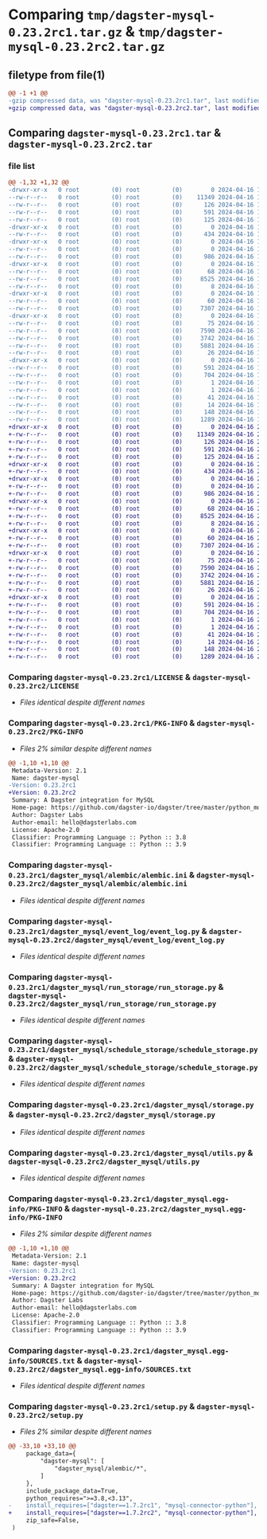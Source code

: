 # Comparing `tmp/dagster-mysql-0.23.2rc1.tar.gz` & `tmp/dagster-mysql-0.23.2rc2.tar.gz`

## filetype from file(1)

```diff
@@ -1 +1 @@
-gzip compressed data, was "dagster-mysql-0.23.2rc1.tar", last modified: Tue Apr 16 18:01:56 2024, max compression
+gzip compressed data, was "dagster-mysql-0.23.2rc2.tar", last modified: Tue Apr 16 20:37:35 2024, max compression
```

## Comparing `dagster-mysql-0.23.2rc1.tar` & `dagster-mysql-0.23.2rc2.tar`

### file list

```diff
@@ -1,32 +1,32 @@
-drwxr-xr-x   0 root         (0) root         (0)        0 2024-04-16 18:01:56.788506 dagster-mysql-0.23.2rc1/
--rw-r--r--   0 root         (0) root         (0)    11349 2024-04-16 17:50:34.000000 dagster-mysql-0.23.2rc1/LICENSE
--rw-r--r--   0 root         (0) root         (0)      126 2024-04-16 17:50:34.000000 dagster-mysql-0.23.2rc1/MANIFEST.in
--rw-r--r--   0 root         (0) root         (0)      591 2024-04-16 18:01:56.788506 dagster-mysql-0.23.2rc1/PKG-INFO
--rw-r--r--   0 root         (0) root         (0)      125 2024-04-16 17:50:34.000000 dagster-mysql-0.23.2rc1/README.md
-drwxr-xr-x   0 root         (0) root         (0)        0 2024-04-16 18:01:56.780506 dagster-mysql-0.23.2rc1/dagster_mysql/
--rw-r--r--   0 root         (0) root         (0)      434 2024-04-16 17:50:34.000000 dagster-mysql-0.23.2rc1/dagster_mysql/__init__.py
-drwxr-xr-x   0 root         (0) root         (0)        0 2024-04-16 18:01:56.784506 dagster-mysql-0.23.2rc1/dagster_mysql/alembic/
--rw-r--r--   0 root         (0) root         (0)        0 2024-04-16 17:50:34.000000 dagster-mysql-0.23.2rc1/dagster_mysql/alembic/__init__.py
--rw-r--r--   0 root         (0) root         (0)      986 2024-04-16 17:50:34.000000 dagster-mysql-0.23.2rc1/dagster_mysql/alembic/alembic.ini
-drwxr-xr-x   0 root         (0) root         (0)        0 2024-04-16 18:01:56.784506 dagster-mysql-0.23.2rc1/dagster_mysql/event_log/
--rw-r--r--   0 root         (0) root         (0)       68 2024-04-16 17:50:34.000000 dagster-mysql-0.23.2rc1/dagster_mysql/event_log/__init__.py
--rw-r--r--   0 root         (0) root         (0)     8525 2024-04-16 17:50:34.000000 dagster-mysql-0.23.2rc1/dagster_mysql/event_log/event_log.py
--rw-r--r--   0 root         (0) root         (0)        8 2024-04-16 17:50:34.000000 dagster-mysql-0.23.2rc1/dagster_mysql/py.typed
-drwxr-xr-x   0 root         (0) root         (0)        0 2024-04-16 18:01:56.788506 dagster-mysql-0.23.2rc1/dagster_mysql/run_storage/
--rw-r--r--   0 root         (0) root         (0)       60 2024-04-16 17:50:34.000000 dagster-mysql-0.23.2rc1/dagster_mysql/run_storage/__init__.py
--rw-r--r--   0 root         (0) root         (0)     7307 2024-04-16 17:50:34.000000 dagster-mysql-0.23.2rc1/dagster_mysql/run_storage/run_storage.py
-drwxr-xr-x   0 root         (0) root         (0)        0 2024-04-16 18:01:56.788506 dagster-mysql-0.23.2rc1/dagster_mysql/schedule_storage/
--rw-r--r--   0 root         (0) root         (0)       75 2024-04-16 17:50:34.000000 dagster-mysql-0.23.2rc1/dagster_mysql/schedule_storage/__init__.py
--rw-r--r--   0 root         (0) root         (0)     7590 2024-04-16 17:50:34.000000 dagster-mysql-0.23.2rc1/dagster_mysql/schedule_storage/schedule_storage.py
--rw-r--r--   0 root         (0) root         (0)     3742 2024-04-16 17:50:34.000000 dagster-mysql-0.23.2rc1/dagster_mysql/storage.py
--rw-r--r--   0 root         (0) root         (0)     5881 2024-04-16 17:50:34.000000 dagster-mysql-0.23.2rc1/dagster_mysql/utils.py
--rw-r--r--   0 root         (0) root         (0)       26 2024-04-16 17:50:34.000000 dagster-mysql-0.23.2rc1/dagster_mysql/version.py
-drwxr-xr-x   0 root         (0) root         (0)        0 2024-04-16 18:01:56.784506 dagster-mysql-0.23.2rc1/dagster_mysql.egg-info/
--rw-r--r--   0 root         (0) root         (0)      591 2024-04-16 18:01:56.000000 dagster-mysql-0.23.2rc1/dagster_mysql.egg-info/PKG-INFO
--rw-r--r--   0 root         (0) root         (0)      704 2024-04-16 18:01:56.000000 dagster-mysql-0.23.2rc1/dagster_mysql.egg-info/SOURCES.txt
--rw-r--r--   0 root         (0) root         (0)        1 2024-04-16 18:01:56.000000 dagster-mysql-0.23.2rc1/dagster_mysql.egg-info/dependency_links.txt
--rw-r--r--   0 root         (0) root         (0)        1 2024-04-16 18:01:56.000000 dagster-mysql-0.23.2rc1/dagster_mysql.egg-info/not-zip-safe
--rw-r--r--   0 root         (0) root         (0)       41 2024-04-16 18:01:56.000000 dagster-mysql-0.23.2rc1/dagster_mysql.egg-info/requires.txt
--rw-r--r--   0 root         (0) root         (0)       14 2024-04-16 18:01:56.000000 dagster-mysql-0.23.2rc1/dagster_mysql.egg-info/top_level.txt
--rw-r--r--   0 root         (0) root         (0)      148 2024-04-16 18:01:56.788506 dagster-mysql-0.23.2rc1/setup.cfg
--rw-r--r--   0 root         (0) root         (0)     1289 2024-04-16 17:50:34.000000 dagster-mysql-0.23.2rc1/setup.py
+drwxr-xr-x   0 root         (0) root         (0)        0 2024-04-16 20:37:35.380220 dagster-mysql-0.23.2rc2/
+-rw-r--r--   0 root         (0) root         (0)    11349 2024-04-16 20:26:55.000000 dagster-mysql-0.23.2rc2/LICENSE
+-rw-r--r--   0 root         (0) root         (0)      126 2024-04-16 20:26:55.000000 dagster-mysql-0.23.2rc2/MANIFEST.in
+-rw-r--r--   0 root         (0) root         (0)      591 2024-04-16 20:37:35.380220 dagster-mysql-0.23.2rc2/PKG-INFO
+-rw-r--r--   0 root         (0) root         (0)      125 2024-04-16 20:26:55.000000 dagster-mysql-0.23.2rc2/README.md
+drwxr-xr-x   0 root         (0) root         (0)        0 2024-04-16 20:37:35.376219 dagster-mysql-0.23.2rc2/dagster_mysql/
+-rw-r--r--   0 root         (0) root         (0)      434 2024-04-16 20:26:55.000000 dagster-mysql-0.23.2rc2/dagster_mysql/__init__.py
+drwxr-xr-x   0 root         (0) root         (0)        0 2024-04-16 20:37:35.376219 dagster-mysql-0.23.2rc2/dagster_mysql/alembic/
+-rw-r--r--   0 root         (0) root         (0)        0 2024-04-16 20:26:55.000000 dagster-mysql-0.23.2rc2/dagster_mysql/alembic/__init__.py
+-rw-r--r--   0 root         (0) root         (0)      986 2024-04-16 20:26:55.000000 dagster-mysql-0.23.2rc2/dagster_mysql/alembic/alembic.ini
+drwxr-xr-x   0 root         (0) root         (0)        0 2024-04-16 20:37:35.376219 dagster-mysql-0.23.2rc2/dagster_mysql/event_log/
+-rw-r--r--   0 root         (0) root         (0)       68 2024-04-16 20:26:55.000000 dagster-mysql-0.23.2rc2/dagster_mysql/event_log/__init__.py
+-rw-r--r--   0 root         (0) root         (0)     8525 2024-04-16 20:26:55.000000 dagster-mysql-0.23.2rc2/dagster_mysql/event_log/event_log.py
+-rw-r--r--   0 root         (0) root         (0)        8 2024-04-16 20:26:55.000000 dagster-mysql-0.23.2rc2/dagster_mysql/py.typed
+drwxr-xr-x   0 root         (0) root         (0)        0 2024-04-16 20:37:35.380220 dagster-mysql-0.23.2rc2/dagster_mysql/run_storage/
+-rw-r--r--   0 root         (0) root         (0)       60 2024-04-16 20:26:55.000000 dagster-mysql-0.23.2rc2/dagster_mysql/run_storage/__init__.py
+-rw-r--r--   0 root         (0) root         (0)     7307 2024-04-16 20:26:55.000000 dagster-mysql-0.23.2rc2/dagster_mysql/run_storage/run_storage.py
+drwxr-xr-x   0 root         (0) root         (0)        0 2024-04-16 20:37:35.380220 dagster-mysql-0.23.2rc2/dagster_mysql/schedule_storage/
+-rw-r--r--   0 root         (0) root         (0)       75 2024-04-16 20:26:55.000000 dagster-mysql-0.23.2rc2/dagster_mysql/schedule_storage/__init__.py
+-rw-r--r--   0 root         (0) root         (0)     7590 2024-04-16 20:26:55.000000 dagster-mysql-0.23.2rc2/dagster_mysql/schedule_storage/schedule_storage.py
+-rw-r--r--   0 root         (0) root         (0)     3742 2024-04-16 20:26:55.000000 dagster-mysql-0.23.2rc2/dagster_mysql/storage.py
+-rw-r--r--   0 root         (0) root         (0)     5881 2024-04-16 20:26:55.000000 dagster-mysql-0.23.2rc2/dagster_mysql/utils.py
+-rw-r--r--   0 root         (0) root         (0)       26 2024-04-16 20:26:55.000000 dagster-mysql-0.23.2rc2/dagster_mysql/version.py
+drwxr-xr-x   0 root         (0) root         (0)        0 2024-04-16 20:37:35.376219 dagster-mysql-0.23.2rc2/dagster_mysql.egg-info/
+-rw-r--r--   0 root         (0) root         (0)      591 2024-04-16 20:37:35.000000 dagster-mysql-0.23.2rc2/dagster_mysql.egg-info/PKG-INFO
+-rw-r--r--   0 root         (0) root         (0)      704 2024-04-16 20:37:35.000000 dagster-mysql-0.23.2rc2/dagster_mysql.egg-info/SOURCES.txt
+-rw-r--r--   0 root         (0) root         (0)        1 2024-04-16 20:37:35.000000 dagster-mysql-0.23.2rc2/dagster_mysql.egg-info/dependency_links.txt
+-rw-r--r--   0 root         (0) root         (0)        1 2024-04-16 20:37:35.000000 dagster-mysql-0.23.2rc2/dagster_mysql.egg-info/not-zip-safe
+-rw-r--r--   0 root         (0) root         (0)       41 2024-04-16 20:37:35.000000 dagster-mysql-0.23.2rc2/dagster_mysql.egg-info/requires.txt
+-rw-r--r--   0 root         (0) root         (0)       14 2024-04-16 20:37:35.000000 dagster-mysql-0.23.2rc2/dagster_mysql.egg-info/top_level.txt
+-rw-r--r--   0 root         (0) root         (0)      148 2024-04-16 20:37:35.380220 dagster-mysql-0.23.2rc2/setup.cfg
+-rw-r--r--   0 root         (0) root         (0)     1289 2024-04-16 20:26:55.000000 dagster-mysql-0.23.2rc2/setup.py
```

### Comparing `dagster-mysql-0.23.2rc1/LICENSE` & `dagster-mysql-0.23.2rc2/LICENSE`

 * *Files identical despite different names*

### Comparing `dagster-mysql-0.23.2rc1/PKG-INFO` & `dagster-mysql-0.23.2rc2/PKG-INFO`

 * *Files 2% similar despite different names*

```diff
@@ -1,10 +1,10 @@
 Metadata-Version: 2.1
 Name: dagster-mysql
-Version: 0.23.2rc1
+Version: 0.23.2rc2
 Summary: A Dagster integration for MySQL
 Home-page: https://github.com/dagster-io/dagster/tree/master/python_modules/libraries/dagster-mysql
 Author: Dagster Labs
 Author-email: hello@dagsterlabs.com
 License: Apache-2.0
 Classifier: Programming Language :: Python :: 3.8
 Classifier: Programming Language :: Python :: 3.9
```

### Comparing `dagster-mysql-0.23.2rc1/dagster_mysql/alembic/alembic.ini` & `dagster-mysql-0.23.2rc2/dagster_mysql/alembic/alembic.ini`

 * *Files identical despite different names*

### Comparing `dagster-mysql-0.23.2rc1/dagster_mysql/event_log/event_log.py` & `dagster-mysql-0.23.2rc2/dagster_mysql/event_log/event_log.py`

 * *Files identical despite different names*

### Comparing `dagster-mysql-0.23.2rc1/dagster_mysql/run_storage/run_storage.py` & `dagster-mysql-0.23.2rc2/dagster_mysql/run_storage/run_storage.py`

 * *Files identical despite different names*

### Comparing `dagster-mysql-0.23.2rc1/dagster_mysql/schedule_storage/schedule_storage.py` & `dagster-mysql-0.23.2rc2/dagster_mysql/schedule_storage/schedule_storage.py`

 * *Files identical despite different names*

### Comparing `dagster-mysql-0.23.2rc1/dagster_mysql/storage.py` & `dagster-mysql-0.23.2rc2/dagster_mysql/storage.py`

 * *Files identical despite different names*

### Comparing `dagster-mysql-0.23.2rc1/dagster_mysql/utils.py` & `dagster-mysql-0.23.2rc2/dagster_mysql/utils.py`

 * *Files identical despite different names*

### Comparing `dagster-mysql-0.23.2rc1/dagster_mysql.egg-info/PKG-INFO` & `dagster-mysql-0.23.2rc2/dagster_mysql.egg-info/PKG-INFO`

 * *Files 2% similar despite different names*

```diff
@@ -1,10 +1,10 @@
 Metadata-Version: 2.1
 Name: dagster-mysql
-Version: 0.23.2rc1
+Version: 0.23.2rc2
 Summary: A Dagster integration for MySQL
 Home-page: https://github.com/dagster-io/dagster/tree/master/python_modules/libraries/dagster-mysql
 Author: Dagster Labs
 Author-email: hello@dagsterlabs.com
 License: Apache-2.0
 Classifier: Programming Language :: Python :: 3.8
 Classifier: Programming Language :: Python :: 3.9
```

### Comparing `dagster-mysql-0.23.2rc1/dagster_mysql.egg-info/SOURCES.txt` & `dagster-mysql-0.23.2rc2/dagster_mysql.egg-info/SOURCES.txt`

 * *Files identical despite different names*

### Comparing `dagster-mysql-0.23.2rc1/setup.py` & `dagster-mysql-0.23.2rc2/setup.py`

 * *Files 2% similar despite different names*

```diff
@@ -33,10 +33,10 @@
     package_data={
         "dagster-mysql": [
             "dagster_mysql/alembic/*",
         ]
     },
     include_package_data=True,
     python_requires=">=3.8,<3.13",
-    install_requires=["dagster==1.7.2rc1", "mysql-connector-python"],
+    install_requires=["dagster==1.7.2rc2", "mysql-connector-python"],
     zip_safe=False,
 )
```

